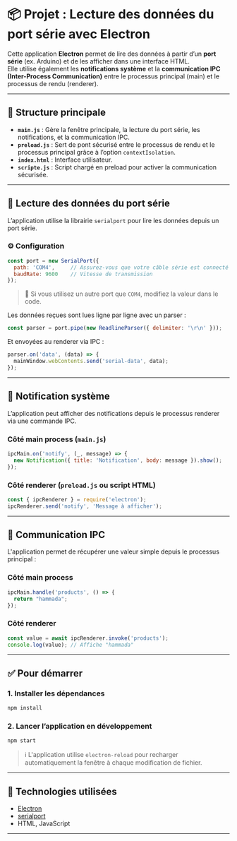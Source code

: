 # 📦 Projet : Lecture des données du port série avec Electron

Cette application **Electron** permet de lire des données à partir d’un **port série** (ex. Arduino) et de les afficher dans une interface HTML.  
Elle utilise également les **notifications système** et la **communication IPC (Inter-Process Communication)** entre le processus principal (main) et le processus de rendu (renderer).

---

## 🧱 Structure principale

- **`main.js`** : Gère la fenêtre principale, la lecture du port série, les notifications, et la communication IPC.
- **`preload.js`** : Sert de pont sécurisé entre le processus de rendu et le processus principal grâce à l’option `contextIsolation`.
- **`index.html`** : Interface utilisateur.
- **`scripte.js`** : Script chargé en preload pour activer la communication sécurisée.

---

## 🧵 Lecture des données du port série

L’application utilise la librairie `serialport` pour lire les données depuis un port série.

### ⚙️ Configuration

```js
const port = new SerialPort({
  path: 'COM4',     // Assurez-vous que votre câble série est connecté à ce port
  baudRate: 9600    // Vitesse de transmission
});
```

> 🔧 Si vous utilisez un autre port que `COM4`, modifiez la valeur dans le code.

Les données reçues sont lues ligne par ligne avec un parser :

```js
const parser = port.pipe(new ReadlineParser({ delimiter: '\r\n' }));
```

Et envoyées au renderer via IPC :

```js
parser.on('data', (data) => {
  mainWindow.webContents.send('serial-data', data);
});
```

---

## 🔔 Notification système

L’application peut afficher des notifications depuis le processus renderer via une commande IPC.

### Côté main process (`main.js`)

```js
ipcMain.on('notify', (_, message) => {
  new Notification({ title: 'Notification', body: message }).show();
});
```

### Côté renderer (`preload.js` ou script HTML)

```js
const { ipcRenderer } = require('electron');
ipcRenderer.send('notify', 'Message à afficher');
```

---

## 📡 Communication IPC

L'application permet de récupérer une valeur simple depuis le processus principal :

### Côté main process

```js
ipcMain.handle('products', () => {
  return "hammada";
});
```

### Côté renderer

```js
const value = await ipcRenderer.invoke('products');
console.log(value); // Affiche "hammada"
```

---

## ✅ Pour démarrer

### 1. Installer les dépendances

```bash
npm install
```

### 2. Lancer l’application en développement

```bash
npm start
```

> ℹ️ L'application utilise `electron-reload` pour recharger automatiquement la fenêtre à chaque modification de fichier.

---

## 🧪 Technologies utilisées

- [Electron](https://www.electronjs.org/)
- [serialport](https://serialport.io/)
- HTML, JavaScript

---
